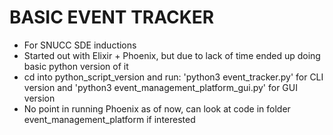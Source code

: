 # BASIC EVENT TRACKER

- For SNUCC SDE inductions
- Started out with Elixir + Phoenix, but due to lack of time ended up doing basic python version of it
- cd into python_script_version and run: 'python3 event_tracker.py' for CLI version and 'python3 event_management_platform_gui.py' for GUI version
- No point in running Phoenix as of now, can look at code in folder event_management_platform if interested